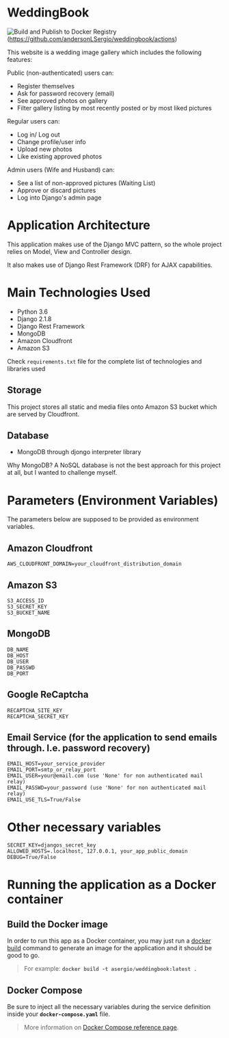 # WeddingBook

![Build and Publish to Docker Registry](https://github.com/andersonLSergio/weddingbook/workflows/Build%20and%20Publish%20to%20Docker%20Registry/badge.svg) (https://github.com/andersonLSergio/weddingbook/actions)

This website is a wedding image gallery which includes the following features:

Public (non-authenticated) users can:
 - Register themselves
 - Ask for password recovery (email)
 - See approved photos on gallery
 - Filter gallery listing by most recently posted or by most liked pictures

Regular users can:
 - Log in/ Log out
 - Change profile/user info
 - Upload new photos
 - Like existing approved photos
 
Admin users (Wife and Husband) can:
 - See a list of non-approved pictures (Waiting List)
 - Approve or discard pictures
 - Log into Django's admin page


# Application Architecture

This application makes use of the Django MVC pattern, so the whole project relies on Model, View and Controller design.

It also makes use of Django Rest Framework (DRF) for AJAX capabilities.


# Main Technologies Used

- Python 3.6
- Django 2.1.8
- Django Rest Framework
- MongoDB
- Amazon Cloudfront
- Amazon S3

Check `requirements.txt` file for the complete list of technologies and libraries used

## Storage

This project stores all static and media files onto Amazon S3 bucket which are served by Cloudfront.

## Database

- MongoDB through djongo interpreter library

Why MongoDB? A NoSQL database is not the best approach for this project at all, but I wanted to challenge myself.


# Parameters (Environment Variables)

The parameters below are supposed to be provided as environment variables.

## Amazon Cloudfront

```
AWS_CLOUDFRONT_DOMAIN=your_cloudfront_distribution_domain
```

## Amazon S3

```
S3_ACCESS_ID
S3_SECRET_KEY
S3_BUCKET_NAME
```

## MongoDB

```
DB_NAME
DB_HOST
DB_USER
DB_PASSWD
DB_PORT
```

## Google ReCaptcha

```
RECAPTCHA_SITE_KEY
RECAPTCHA_SECRET_KEY
```

## Email Service (for the application to send emails through. I.e. password recovery)

```
EMAIL_HOST=your_service_provider
EMAIL_PORT=smtp_or_relay_port
EMAIL_USER=your@email.com (use 'None' for non authenticated mail relay)
EMAIL_PASSWD=your_password (use 'None' for non authenticated mail relay)
EMAIL_USE_TLS=True/False
```

# Other necessary variables

```
SECRET_KEY=djangos_secret_key
ALLOWED_HOSTS=.localhost, 127.0.0.1, your_app_public_domain
DEBUG=True/False
```

# Running the application as a Docker container

## Build the Docker image

In order to run this app as a Docker container, you may just run a [docker build](https://docs.docker.com/engine/reference/commandline/build/) command to generate an image for the application and it should be good to go.
> For example: **`docker build -t asergio/weddingbook:latest .`**


## Docker Compose

Be sure to inject all the necessary variables during the service definition inside your **`docker-compose.yaml`** file.
> More information on [Docker Compose reference page](https://docs.docker.com/compose/).
